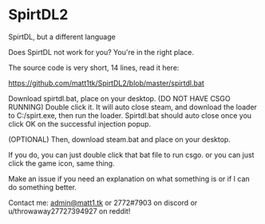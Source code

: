 # SpirtDL2
SpirtDL, but a different language

Does SpirtDL not work for you? You're in the right place.

The source code is very short, 14 lines, read it here: 

https://github.com/matt1tk/SpirtDL2/blob/master/spirtdl.bat

Download spirtdl.bat, place on your desktop. (DO NOT HAVE CSGO RUNNING)
Double click it. It will auto close steam, and download the loader to C:/spirt.exe, then run the loader. Spirtdl.bat should auto close once you click OK on the successful injection popup. 

(OPTIONAL) Then, download steam.bat and place on your desktop. 

If you do, you can just double click that bat file to run csgo. or you can just click the game icon, same thing.

Make an issue if you need an explanation on what something is or if I can do something better.

Contact me: admin@matt1.tk or 2772#7903 on discord or u/throwaway27727394927 on reddit!

